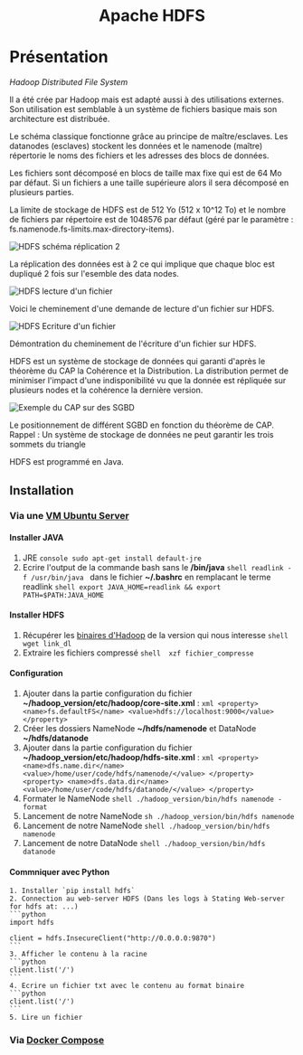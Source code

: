 <h1 align="center">Apache HDFS</h1>

# Présentation

_Hadoop Distributed File System_

Il a été crée par Hadoop mais est adapté aussi à des utilisations externes. Son utilisation est semblable à un système de fichiers basique mais son architecture est distribuée. 

Le schéma classique fonctionne grâce au principe de maître/esclaves. Les datanodes (esclaves) stockent les données et le namenode (maître) répertorie le noms des fichiers et les adresses des blocs de données.

Les fichiers sont décomposé en blocs de taille max fixe qui est de 64 Mo par défaut. Si un fichiers a une taille supérieure alors il sera décomposé en plusieurs parties.

La limite de stockage de HDFS est de 512 Yo (512 x 10^12 To) et le nombre de fichiers par répertoire est de 1048576 par défaut (géré par le paramètre : fs.namenode.fs-limits.max-directory-items).

![HDFS schéma réplication 2](https://user.oc-static.com/upload/2017/08/03/15017750983343_hdfs-architecture.jpeg)

La réplication des données est à 2 ce qui implique que chaque bloc est dupliqué 2 fois sur l'esemble des data nodes.

![HDFS lecture d'un fichier](https://user.oc-static.com/upload/2017/08/03/15017751645123_hdfs-read.jpeg)

Voici le cheminement d'une demande de lecture d'un fichier sur HDFS.

![HDFS Ecriture d'un fichier](https://user.oc-static.com/upload/2017/08/03/15017753323082_hdfs-write.jpeg)

Démontration du cheminement de l'écriture d'un fichier sur HDFS.

HDFS est un système de stockage de données qui garanti d'après le théorème du CAP la Cohérence et la Distribution. La distribution permet de minimiser l'impact d'une indisponibilité vu que la donnée est répliquée sur plusieurs nodes et la cohérence la dernière version.

![Exemple du CAP sur des SGBD](https://user.oc-static.com/upload/2017/08/14/15027166454802_cap.png)

Le positionnement de différent SGBD en fonction du théorème de CAP.
Rappel : Un système de stockage de données ne peut garantir les trois sommets du triangle

HDFS est programmé en Java.


## Installation

### Via une [VM Ubuntu Server](https://hibbard.eu/install-ubuntu-virtual-box/)

#### Installer JAVA 

   1. JRE 
    ```console
    sudo apt-get install default-jre
    ```
   2. Ecrire l'output de la commande bash sans le **/bin/java**
    ```shell
    readlink -f /usr/bin/java
    ```
    dans le fichier **~/.bashrc** en remplacant le terme readlink
    ```shell
    export JAVA_HOME=readlink && export PATH=$PATH:JAVA_HOME
    ```

#### Installer HDFS

   1. Récupérer les [binaires d'Hadoop](https://hadoop.apache.org/releases.html) de la version qui nous interesse
    ```shell 
    wget link_dl
    ```
   2. Extraire les fichiers compressé
    ```shell 
    xzf fichier_compresse
    ```

#### Configuration

   1. Ajouter dans la partie configuration du fichier **~/hadoop_version/etc/hadoop/core-site.xml** :
    ```xml
    <property>
        <name>fs.defaultFS</name>
        <value>hdfs://localhost:9000</value>
    </property>
    ```
   2. Créer les dossiers NameNode **~/hdfs/namenode** et DataNode **~/hdfs/datanode**
   3. Ajouter dans la partie configuration du fichier **~/hadoop_version/etc/hadoop/hdfs-site.xml** :
    ```xml
    <property>
        <name>dfs.name.dir</name>
        <value>/home/user/code/hdfs/namenode/</value>
    </property>
    <property>
        <name>dfs.data.dir</name>
        <value>/home/user/code/hdfs/datanode/</value>
    </property>
    ```
   4. Formater le NameNode
    ```shell
    ./hadoop_version/bin/hdfs namenode -format
    ```
   5. Lancement de notre NameNode
    ```sh
    ./hadoop_version/bin/hdfs namenode
    ```
   6. Lancement de notre NameNode
    ```shell
    ./hadoop_version/bin/hdfs namenode
    ```
   7. Lancement de notre DataNode
    ```shell
    ./hadoop_version/bin/hdfs datanode
    ```

#### Commniquer avec Python

    1. Installer `pip install hdfs`
    2. Connection au web-server HDFS (Dans les logs à Stating Web-server for hdfs at: ...)
    ```python
    import hdfs

    client = hdfs.InsecureClient("http://0.0.0.0:9870")
    ```
    3. Afficher le contenu à la racine
    ```python
    client.list('/')
    ```
    4. Ecrire un fichier txt avec le contenu au format binaire
    ```python
    client.list('/')
    ```
    5. Lire un fichier

### Via [Docker Compose](https://towardsdatascience.com/hdfs-simple-docker-installation-guide-for-data-science-workflow-b3ca764fc94b)

